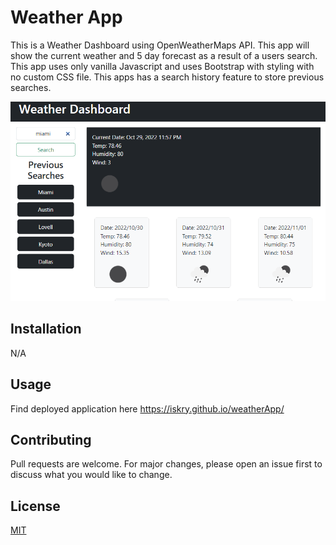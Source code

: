 # Weather App

This is a Weather Dashboard using OpenWeatherMaps API. This app will show the current weather and 5 day forecast as a result of a users search. This app uses only vanilla Javascript and uses Bootstrap with styling with no custom CSS file. This apps has a search history feature to store previous searches.


<img src="./assets/weatherdash.png" alt="Weather Dashboard" title="Weather Dashboard">


## Installation

N/A 

## Usage

Find deployed application here https://iskry.github.io/weatherApp/ 

## Contributing
Pull requests are welcome. For major changes, please open an issue first to discuss what you would like to change.


## License
[MIT](https://choosealicense.com/licenses/mit/)
